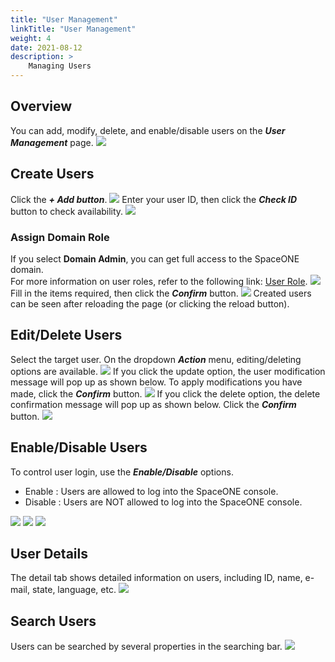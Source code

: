 ```yaml
---
title: "User Management"
linkTitle: "User Management"
weight: 4
date: 2021-08-12
description: >
    Managing Users
---
```


## Overview
You can add, modify, delete, and enable/disable users on the _**User Management**_ page.
![](/docs/guides/my_account/user_management_img/user_management_img_01.png)

## Create Users
Click the _**+ Add button**_. 
![](/docs/guides/my_account/user_management_img/user_management_img_02.png)
Enter your user ID, then click the _**Check ID**_ button to check availability.
![](/docs/guides/my_account/user_management_img/user_management_img_03.png)

### Assign Domain Role
If you select **Domain Admin**, you can get full access to the SpaceONE domain.<br>
For more information on user roles, refer to the following link: [User Role](/docs/guides/advanced_topics/user_role).
![](/docs/guides/my_account/user_management_img/user_management_img_04.png)
Fill in the items required, then click the _**Confirm**_ button.
![](/docs/guides/my_account/user_management_img/user_management_img_05.png)
Created users can be seen after reloading the page \(or clicking the reload button\).

## Edit/Delete Users
Select the target user. On the dropdown _**Action**_ menu, editing/deleting options are available.
![](/docs/guides/my_account/user_management_img/user_management_img_06.png)
If you click the update option, the user modification message will pop up as shown below. To apply modifications you have made, click the _**Confirm**_ button.
![](/docs/guides/my_account/user_management_img/user_management_img_07.png)
If you click the delete option, the delete confirmation message will pop up as shown below. Click the _**Confirm**_ button.
![](/docs/guides/my_account/user_management_img/user_management_img_08.png)

## Enable/Disable Users
To control user login, use the _**Enable/Disable**_ options.

* Enable : Users are allowed to log into the SpaceONE console.
* Disable : Users are NOT allowed to log into the SpaceONE console. 

![](/docs/guides/my_account/user_management_img/user_management_img_09.png)
![](/docs/guides/my_account/user_management_img/user_management_img_10.png)
![](/docs/guides/my_account/user_management_img/user_management_img_11.png)

## User Details
The detail tab shows detailed information on users, including ID, name, e-mail, state, language, etc.
![](/docs/guides/my_account/user_management_img/user_management_img_12.png)

## Search Users
Users can be searched by several properties in the searching bar.
![](/docs/guides/my_account/user_management_img/user_management_img_13.png)




